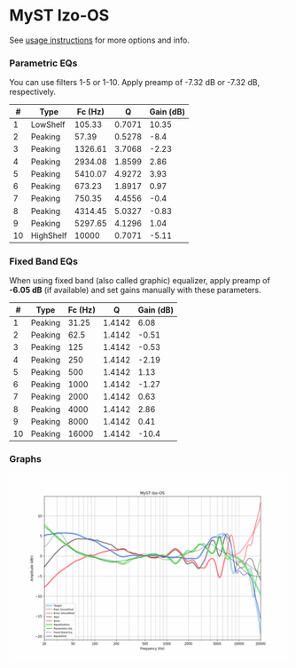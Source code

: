# MyST Izo-OS
See [usage instructions](https://github.com/jaakkopasanen/AutoEq#usage) for more options and info.

### Parametric EQs
You can use filters 1-5 or 1-10. Apply preamp of -7.32 dB or -7.32 dB, respectively.

|   # | Type      |   Fc (Hz) |      Q |   Gain (dB) |
|-----|-----------|-----------|--------|-------------|
|   1 | LowShelf  |    105.33 | 0.7071 |       10.35 |
|   2 | Peaking   |     57.39 | 0.5278 |       -8.4  |
|   3 | Peaking   |   1326.61 | 3.7068 |       -2.23 |
|   4 | Peaking   |   2934.08 | 1.8599 |        2.86 |
|   5 | Peaking   |   5410.07 | 4.9272 |        3.93 |
|   6 | Peaking   |    673.23 | 1.8917 |        0.97 |
|   7 | Peaking   |    750.35 | 4.4556 |       -0.4  |
|   8 | Peaking   |   4314.45 | 5.0327 |       -0.83 |
|   9 | Peaking   |   5297.65 | 4.1296 |        1.04 |
|  10 | HighShelf |  10000    | 0.7071 |       -5.11 |

### Fixed Band EQs
When using fixed band (also called graphic) equalizer, apply preamp of **-6.05 dB** (if available) and set gains manually with these parameters.

|   # | Type    |   Fc (Hz) |      Q |   Gain (dB) |
|-----|---------|-----------|--------|-------------|
|   1 | Peaking |     31.25 | 1.4142 |        6.08 |
|   2 | Peaking |     62.5  | 1.4142 |       -0.51 |
|   3 | Peaking |    125    | 1.4142 |       -0.53 |
|   4 | Peaking |    250    | 1.4142 |       -2.19 |
|   5 | Peaking |    500    | 1.4142 |        1.13 |
|   6 | Peaking |   1000    | 1.4142 |       -1.27 |
|   7 | Peaking |   2000    | 1.4142 |        0.63 |
|   8 | Peaking |   4000    | 1.4142 |        2.86 |
|   9 | Peaking |   8000    | 1.4142 |        0.41 |
|  10 | Peaking |  16000    | 1.4142 |      -10.4  |

### Graphs
![](./MyST%20Izo-OS.png)
